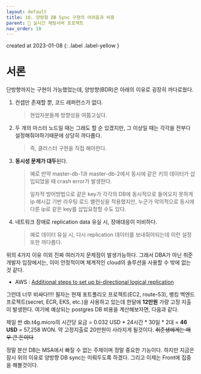 ```yaml
---
layout: default
title: 10. 양방향 DB Sync 구현의 어려움과 비용
parent: 📌 실시간 채팅서버 프로젝트
nav_order: 10
---
```


created at 2023-01-08
{: .label .label-yellow }

# 서론
단방향까지는 구현이 가능했었는데, 양방향(BDR)은 아래의 이유로 굉장히 까다로웠다.

1. 컨셉만 존재할 뿐, 코드 레퍼런스가 없다.
    > 현업자분들께 방향성을 여쭙고싶다.
2. 두 개의 마스터 노드일 때는 그래도 할 순 있겠지만, 그 이상일 때는 각각을 전부다 설정해줘야하기때문에 상당히 까다롭다.
    > 즉, 클러스터 구현을 직접 해야한다.
3. **동시성 문제가 대두**된다.
    > 예로 만약 master-db-1과 master-db-2에서 동시에 같은 키의 데이터가 삽입되었을 때 crash error가 발생한다.
   >
   > 일차적 방어방법으로 같은 key가 각각의 DB에 동시적으로 들어오지 못하게 ip 해시값 기반 라우팅 로드 밸런싱을 적용했지만, 누군가 악의적으로 동시에 다른 ip로 같은 key를 삽입요청할 수도 있다.
4. 네트워크 장애로 replication data 유실 시, 장애대응이 미비하다.
    > 예로 데이터 유실 시, 다시 replication 데이터를 보내줘야되는데 이런 설정또한 까다롭다.

위의 4가지 이유 이외 진짜 여러가지 문제점이 발생가능하다. 그래서 DBA가 아닌 취준 개발자 입장에서는, 이미 안정적이며 체계적인 cloud의 솔루션을 사용할 수 밖에 없는것 같다.

* AWS : [Additional steps to set up bi-directional logical replication](https://aws.amazon.com/ko/blogs/database/postgresql-bi-directional-replication-using-pglogical/)

그런데 너무 비싸다!!!! 필자는 현재 포트폴리오 프로젝트(EC2, route-53), 뱅킹 백엔드 프로젝트(secret, ECR, EKS, etc.)을 사용하고 있는데 한달에 **12만원** 가량 고정 지출이 발생한다. 여기에 예상되는 postgres DB 비용을 계산해보자면, 다음과 같다.

제일 싼 db.t4g.micro의 시간당 요금 =	0.032 USD * 24시간 * 30일 * 2대 = **46 USD** = 57,258 WON. 약 고정지출로 20만원이 사라지게 될것이다. ~~취준생에게는 매우 큰 돈이다~~

정말 분산 DB는 MSA에서 빠질 수 없는 주제이며 정말 중요한 기능이다. 하지만 지금은 잠시 위의 이유로 양방향 DB sync는 미뤄두도록 하겠다. 그리고 이제는 Front에 집중을 해볼것이다.
